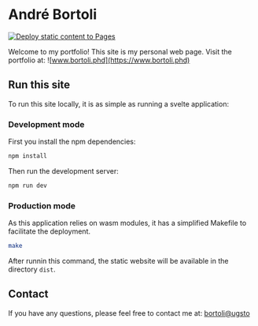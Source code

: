 # André Bortoli

[![Deploy static content to Pages](https://github.com/ugsto/ugsto.github.io/actions/workflows/static.yml/badge.svg)](https://github.com/ugsto/ugsto.github.io/actions/workflows/static.yml)

Welcome to my portfolio! This site is my personal web page. Visit the portfolio at: ![www.bortoli.phd](https://www.bortoli.phd)

## Run this site

To run this site locally, it is as simple as running a svelte application:

### Development mode

First you install the npm dependencies:

```bash
npm install
```

Then run the development server:

```bash
npm run dev
```

### Production mode

As this application relies on wasm modules, it has a simplified Makefile to facilitate the deployment.

```bash
make
```

After runnin this command, the static website will be available in the directory `dist`.

## Contact

If you have any questions, please feel free to contact me at: [bortoli@ugsto](mailto:bortoli@ugsto)
